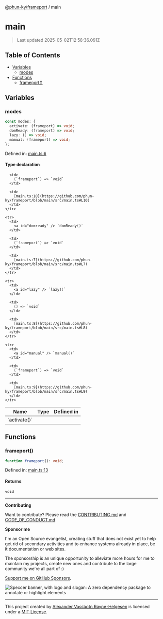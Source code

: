 [@phun-ky/frameport](README.md) / main

# main

> Last updated 2025-05-02T12:58:36.091Z

## Table of Contents

- [Variables](#variables)
  - [modes](#modes)
- [Functions](#functions)
  - [frameport()](#frameport)

## Variables

### modes

```ts
const modes: {
  activate: (frameport) => void;
  domReady: (frameport) => void;
  lazy: () => void;
  manual: (frameport) => void;
};
```

Defined in: [main.ts:6](https://github.com/phun-ky/frameport/blob/main/src/main.ts#L6)

#### Type declaration

<table>
  <thead>
    <tr>
      <th>Name</th>
      <th>Type</th>
      <th>Defined in</th>
    </tr>
  </thead>

  <tbody>
    <tr>
      <td>
        <a id="activate" /> `activate()`
      </td>

      <td>
        (`frameport`) => `void`
      </td>

      <td>
        [main.ts:10](https://github.com/phun-ky/frameport/blob/main/src/main.ts#L10)
      </td>
    </tr>

    <tr>
      <td>
        <a id="domready" /> `domReady()`
      </td>

      <td>
        (`frameport`) => `void`
      </td>

      <td>
        [main.ts:7](https://github.com/phun-ky/frameport/blob/main/src/main.ts#L7)
      </td>
    </tr>

    <tr>
      <td>
        <a id="lazy" /> `lazy()`
      </td>

      <td>
        () => `void`
      </td>

      <td>
        [main.ts:8](https://github.com/phun-ky/frameport/blob/main/src/main.ts#L8)
      </td>
    </tr>

    <tr>
      <td>
        <a id="manual" /> `manual()`
      </td>

      <td>
        (`frameport`) => `void`
      </td>

      <td>
        [main.ts:9](https://github.com/phun-ky/frameport/blob/main/src/main.ts#L9)
      </td>
    </tr>

  </tbody>
</table>

## Functions

### frameport()

```ts
function frameport(): void;
```

Defined in: [main.ts:13](https://github.com/phun-ky/frameport/blob/main/src/main.ts#L13)

#### Returns

`void`

---

**Contributing**

Want to contribute? Please read the [CONTRIBUTING.md](https://github.com/phun-ky/frameport/blob/main/CONTRIBUTING.md) and [CODE_OF_CONDUCT.md](https://github.com/phun-ky/frameport/blob/main/CODE_OF_CONDUCT.md)

**Sponsor me**

I'm an Open Source evangelist, creating stuff that does not exist yet to help get rid of secondary activities and to enhance systems already in place, be it documentation or web sites.

The sponsorship is an unique opportunity to alleviate more hours for me to maintain my projects, create new ones and contribute to the large community we're all part of :)

[Support me on GitHub Sponsors](https://github.com/sponsors/phun-ky).

![Speccer banner, with logo and slogan: A zero dependency package to annotate or highlight elements](https://github.com/phun-ky/frameport/blob/main/public/frameport-banner.png?raw=true)

---

This project created by [Alexander Vassbotn Røyne-Helgesen](http://phun-ky.net) is licensed under a [MIT License](https://choosealicense.com/licenses/mit/).
